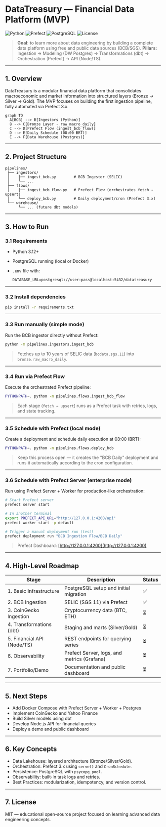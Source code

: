 # DataTreasury — Financial Data Platform (MVP)

![Python](https://img.shields.io/badge/Python-3.12-blue?logo=python)
![Prefect](https://img.shields.io/badge/Prefect-3.x-000000?logo=prefect)
![PostgreSQL](https://img.shields.io/badge/PostgreSQL-Database-blue?logo=postgresql)
![License](https://img.shields.io/badge/License-MIT-green)

> **Goal:** to learn more about data engineering by building a complete data platform using free and public data sources (BCB/SGS).
> **Pillars:** Ingestion → Modeling (DW Postgres) → Transformations (dbt) → Orchestration (Prefect) → API (Node/TS).

---

## 1. Overview

DataTreasury is a modular financial data platform that consolidates macroeconomic and market information into structured layers (Bronze → Silver → Gold).
The MVP focuses on building the first ingestion pipeline, fully automated via Prefect 3.x.

```mermaid
graph TD
  A[BCB] --> B[Ingestors (Python)]
  B --> C[Bronze Layer - raw_macro_daily]
  C --> D[Prefect Flow (ingest_bcb_flow)]
  D --> E[Daily Schedule (08:00 BRT)]
  E --> F[Data Warehouse (Postgres)]
```

---

## 2. Project Structure

```
pipelines/
 ├── ingestors/
 │    ├── ingest_bcb.py        # BCB Ingestor (SELIC)
 │    └── ...
 ├── flows/
 │    ├── ingest_bcb_flow.py   # Prefect Flow (orchestrates fetch → upsert)
 │    └── deploy_bcb.py        # Daily deployment/cron (Prefect 3.x)
 └── warehouse/
      └── ... (future dbt models)
```

---

## 3. How to Run

### 3.1 Requirements

* Python 3.12+
* PostgreSQL running (local or Docker)
* `.env` file with:

  ```env
  DATABASE_URL=postgresql://user:pass@localhost:5432/datatreasury
  ```

---

### 3.2 Install dependencies

```bash
pip install -r requirements.txt
```

---

### 3.3 Run manually (simple mode)

Run the BCB ingestor directly without Prefect:

```bash
python -m pipelines.ingestors.ingest_bcb
```

> Fetches up to 10 years of SELIC data (`bcdata.sgs.11`) into `bronze.raw_macro_daily`.

---

### 3.4 Run via Prefect Flow

Execute the orchestrated Prefect pipeline:

```bash
PYTHONPATH=. python -m pipelines.flows.ingest_bcb_flow
```

> Each stage (`fetch → upsert`) runs as a Prefect task with retries, logs, and state tracking.

---

### 3.5 Schedule with Prefect (local mode)

Create a deployment and schedule daily execution at 08:00 (BRT):

```bash
PYTHONPATH=. python -m pipelines.flows.deploy_bcb
```

> Keep this process open — it creates the "BCB Daily" deployment and runs it automatically according to the cron configuration.

---

### 3.6 Schedule with Prefect Server (enterprise mode)

Run using Prefect Server + Worker for production-like orchestration:

```bash
# Start Prefect server
prefect server start

# In another terminal
export PREFECT_API_URL="http://127.0.0.1:4200/api"
prefect worker start -p default

# Trigger a manual deployment run (test)
prefect deployment run "BCB Ingestion Flow/BCB Daily"
```

> Prefect Dashboard: [http://127.0.0.1:4200](http://127.0.0.1:4200)

---

## 4. High-Level Roadmap

| Stage                      | Description                                 | Status |
| -------------------------- | ------------------------------------------- | ------ |
| 1. Basic Infrastructure    | PostgreSQL setup and initial migration      | ✅      |
| 2. BCB Ingestion           | SELIC (SGS 11) via Prefect                  | ✅      |
| 3. CoinGecko Ingestion     | Cryptocurrency data (BTC, ETH)              | ⏳      |
| 4. Transformations (dbt)   | Staging and marts (Silver/Gold)             | ⏳      |
| 5. Financial API (Node/TS) | REST endpoints for querying series          | ⏳      |
| 6. Observability           | Prefect Server, logs, and metrics (Grafana) | ⏳      |
| 7. Portfolio/Demo          | Documentation and public dashboard          | ⏳      |

---

## 5. Next Steps

* Add Docker Compose with Prefect Server + Worker + Postgres
* Implement CoinGecko and Yahoo Finance
* Build Silver models using dbt
* Develop Node.js API for financial queries
* Deploy a demo and public dashboard

---

## 6. Key Concepts

* Data Lakehouse: layered architecture (Bronze/Silver/Gold).
* Orchestration: Prefect 3.x using `serve()` and `CronSchedule`.
* Persistence: PostgreSQL with `psycopg_pool`.
* Observability: built-in task logs and retries.
* Best Practices: modularization, idempotency, and version control.

---

## 7. License

MIT — educational open-source project focused on learning advanced data engineering concepts.
